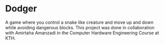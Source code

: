 # Dodger 

A game where you control a snake like creature and move up and down while avoiding dangerous blocks.
This project was done in collaboration with Amirtaha Amanzadi in the Computer Hardware Engineering
Course at KTH.
